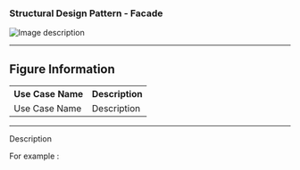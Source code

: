 ### Structural Design Pattern - Facade

![Image description](https://github.com/Rapter1990/Software-Design-Pattren-Examples-in-Java/blob/master/images/facade.png)

<hr>
<h2>Figure Information</h2>

<table>
  <tr>
    <th>Use Case Name</th>
    <th>Description</th>
  </tr>
  <tr>
    <td>Use Case Name</td>
    <td>Description</td>
  </tr>
  
</table>

<hr>
Description

For example :

```

```

